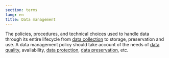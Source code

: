 ```yaml
---
section: terms
lang: en
title: Data management
---
```


The policies, procedures, and technical choices used to handle data through its entire lifecycle from [data collection](../data-collection/) to storage, preservation and use. A data management policy should take account of the needs of [data quality](../data-quality/), availability, [data protection](../data-protection-legislation/), [data preservation](../data-preservation/), etc.
